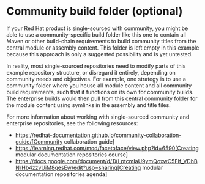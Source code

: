 # Community build folder (optional)

If your Red Hat product is single-sourced with community, you might be able to use a community-specific build folder like this one to contain all Maven or other build-chain requirements to build community titles from the central module or assembly content. This folder is left empty in this example because this approach is only a suggested possibility and is yet untested.

In reality, most single-sourced repositories need to modify parts of this example repository structure, or disregard it entirely, depending on community needs and objectives. For example, one strategy is to use a community folder where you house all module content and all community build requirements, such that it functions on its own for community builds. The enterprise builds would then pull from this central community folder for the module content using symlinks in the assembly and title files.

For more information about working with single-sourced community and enterprise repositories, see the following resources:

* https://redhat-documentation.github.io/community-collaboration-guide/[Community collaboration guide]
* https://learning.redhat.com/mod/facetoface/view.php?id=6590[Creating modular documentation repositories course]
* https://docs.google.com/document/d/1XLptcmIaU9ymQoxwC5FIf_VDhBNrHb4zzvUiM8qesEw/edit?usp=sharing[Creating modular documentation repositories agenda]
